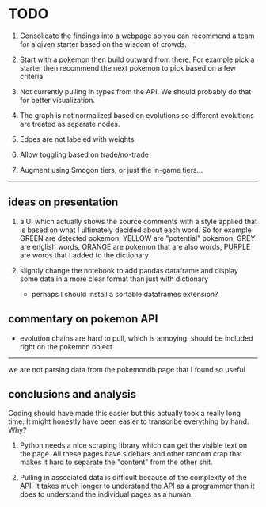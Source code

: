 # TODO

1. Consolidate the findings into a webpage so you can recommend a team for a given starter based on the wisdom of crowds.

2. Start with a pokemon then build outward from there. For example pick a starter then recommend the next pokemon to pick based on a few criteria.

3. Not currently pulling in types from the API. We should probably do that for better visualization.

4. The graph is not normalized based on evolutions so different evolutions are treated as separate nodes.

5. Edges are not labeled with weights

6. Allow toggling based on trade/no-trade

7. Augment using Smogon tiers, or just the in-game tiers...

---

## ideas on presentation

1. a UI which actually shows the source comments with a style applied that is based on what I ultimately decided about each word. So for example GREEN are detected pokemon, YELLOW are "potential" pokemon, GREY are english words, ORANGE are pokemon that are also words, PURPLE are words that I added to the dictionary

2. slightly change the notebook to add pandas dataframe and display some data in a more clear format than just with dictionary
    - perhaps I should install a sortable dataframes extension?

## commentary on pokemon API

- evolution chains are hard to pull, which is annoying. should be included right on the pokemon object

---

we are not parsing data from the pokemondb page that I found so useful

## conclusions and analysis

Coding should have made this easier but this actually took a really long time. It might honestly have been easier to transcribe everything by hand. Why?

1. Python needs a nice scraping library which can get the visible text on the page. All these pages have sidebars and other random crap that makes it hard to separate the "content" from the other shit.

2. Pulling in associated data is difficult because of the complexity of the API. It takes much longer to understand the API as a programmer than it does to understand the individual pages as a human.
